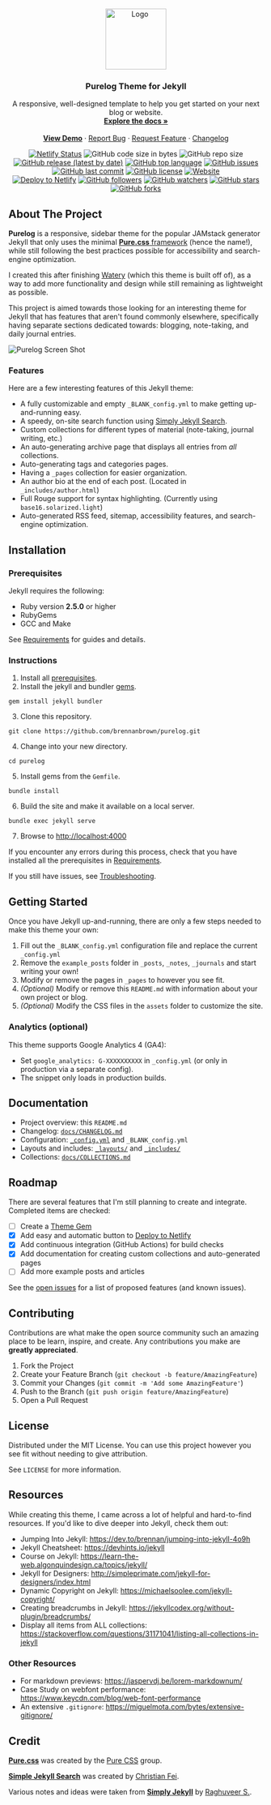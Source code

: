 <!-- PROJECT LOGO -->
<br />
<p align="center">
  <a href="https://github.com/brennanbrown/purelog">
    <img src="/assets/profile.png" alt="Logo" width="120" height="120">
  </a>

  <h3 align="center">Purelog Theme for Jekyll</h3>

  <p align="center">
    A responsive, well-designed template to help you get started on your next blog or website.
    <br />
    <a href="https://github.com/brennanbrown/purelog"><strong>Explore the docs »</strong></a>
    <br />
    <br />
    <strong><a href="https://purelog.netlify.app">View Demo</a></strong>
    ·
    <a href="https://github.com/brennanbrown/purelog/issues">Report Bug</a>
    ·
    <a href="https://github.com/brennanbrown/purelog/issues">Request Feature</a>
    ·
    <a href="docs/CHANGELOG.md">Changelog</a>
  </p>
</p>

<!-- BADGES -->
<p align="center">
<a href="https://app.netlify.com/sites/purelog/deploys"><img src="https://api.netlify.com/api/v1/badges/062e333f-9e9d-440d-9b40-16d11959793d/deploy-status" alt="Netlify Status"></a>
<img alt="GitHub code size in bytes" src="https://img.shields.io/github/languages/code-size/brennanbrown/purelog">
<img alt="GitHub repo size" src="https://img.shields.io/github/repo-size/brennanbrown/purelog">
<a href="https://github.com/brennanbrown/purelog/releases"><img alt="GitHub release (latest by date)" src="https://img.shields.io/github/v/release/brennanbrown/purelog"></a>
<a href="https://github.com/brennanbrown/purelog/search?l=html"><img alt="GitHub top language" src="https://img.shields.io/github/languages/top/brennanbrown/purelog"></a>
<a href="https://github.com/brennanbrown/purelog/issues"><img alt="GitHub issues" src="https://img.shields.io/github/issues/brennanbrown/purelog"></a>
<a href="https://github.com/brennanbrown/purelog/commits/main"><img alt="GitHub last commit" src="https://img.shields.io/github/last-commit/brennanbrown/purelog"></a>
<a href="https://github.com/brennanbrown/purelog/blob/main/LICENSE"><img alt="GitHub license" src="https://img.shields.io/github/license/brennanbrown/purelog"></a>
<a href="https://purelog.netlify.app"><img alt="Website" src="https://img.shields.io/website?down_color=red&down_message=Offline%21&label=Status&up_color=darkgreen&up_message=Online%21&url=https%3A%2F%2Fpurelog.netlify.app"></a>
<br />
<a href="https://app.netlify.com/start/deploy?repository=https://github.com/brennanbrown/purelog"><img src="https://www.netlify.com/img/deploy/button.svg" alt="Deploy to Netlify"></a>
<a href="https://github.com/brennanbrown?tab=followers"><img alt="GitHub followers" src="https://img.shields.io/github/followers/brennanbrown?label=Follow%20Me%21&style=social"></a>
<a href="https://github.com/brennanbrown/purelog/watchers"><img alt="GitHub watchers" src="https://img.shields.io/github/watchers/brennanbrown/purelog?label=Watch%21&style=social"></a>
<a href="https://github.com/brennanbrown/purelog/stargazers"><img alt="GitHub stars" src="https://img.shields.io/github/stars/brennanbrown/purelog?label=Star%21&style=social"> </a>
<a href="https://github.com/brennanbrown/purelog/network/members"><img alt="GitHub forks"src="https://img.shields.io/github/forks/brennanbrown/purelog?label=Fork%21&style=social"></a>
</p>

<!-- ABOUT THE PROJECT -->

## About The Project

**Purelog** is a responsive, sidebar theme for the popular JAMstack generator Jekyll that only uses the minimal [**Pure.css** framework](https://github.com/pure-css/pure) (hence the name!), while still following the best practices possible for accessibility and search-engine optimization.

I created this after finishing [Watery](https://github.com/brennanbrown/watery) (which this theme is built off of), as a way to add more functionality and design while still remaining as lightweight as possible.

This project is aimed towards those looking for an interesting theme for Jekyll that has features that aren't found commonly elsewhere, specifically having separate sections dedicated towards: blogging, note-taking, and daily journal entries.

![Purelog Screen Shot](https://i.postimg.cc/NfxJvZgx/purelog2.png)

### Features

Here are a few interesting features of this Jekyll theme:

- A fully customizable and empty `_BLANK_config.yml` to make getting up-and-running easy.
- A speedy, on-site search function using [Simply Jekyll Search](https://github.com/christian-fei/Simple-Jekyll-Search).
- Custom collections for different types of material (note-taking, journal writing, etc.)
- An auto-generating archive page that displays all entries from _all_ collections.
- Auto-generating tags and categories pages.
- Having a `_pages` collection for easier organization.
- An author bio at the end of each post. (Located in `_includes/author.html`)
- Full Rouge support for syntax highlighting. (Currently using `base16.solarized.light`)
- Auto-generated RSS feed, sitemap, accessibility features, and search-engine optimization.

## Installation

### Prerequisites

Jekyll requires the following:

- Ruby version **2.5.0** or higher
- RubyGems
- GCC and Make

See [Requirements](https://jekyllrb.com/docs/installation/#requirements) for guides and details.

### Instructions

1. Install all [prerequisites](https://jekyllrb.com/docs/installation/).
2. Install the jekyll and bundler [gems](https://jekyllrb.com/docs/ruby-101/#gems).

```
gem install jekyll bundler
```

3. Clone this repository.

```
git clone https://github.com/brennanbrown/purelog.git
```

4. Change into your new directory.

```
cd purelog
```

5. Install gems from the `Gemfile`.

```
bundle install
```

6. Build the site and make it available on a local server.

```
bundle exec jekyll serve
```

7. Browse to [http://localhost:4000](http://localhost:4000)

If you encounter any errors during this process, check that you have installed all the prerequisites in [Requirements](https://jekyllrb.com/docs/installation/#requirements).

If you still have issues, see [Troubleshooting](https://jekyllrb.com/docs/troubleshooting/#configuration-problems).

## Getting Started

Once you have Jekyll up-and-running, there are only a few steps needed to make this theme your own:

1. Fill out the `_BLANK_config.yml` configuration file and replace the current `_config.yml`
2. Remove the `example_posts` folder in `_posts`, `_notes`, `_journals` and start writing your own!
3. Modify or remove the pages in `_pages` to however you see fit.
4. _(Optional)_ Modify or remove this `README.md` with information about your own project or blog.
5. _(Optional)_ Modify the CSS files in the `assets` folder to customize the site.

### Analytics (optional)

This theme supports Google Analytics 4 (GA4):

- Set `google_analytics: G-XXXXXXXXXX` in `_config.yml` (or only in production via a separate config).
- The snippet only loads in production builds.

## Documentation

- Project overview: this `README.md`
- Changelog: [`docs/CHANGELOG.md`](docs/CHANGELOG.md)
- Configuration: [`_config.yml`](_config.yml) and `_BLANK_config.yml`
- Layouts and includes: [`_layouts/`](_layouts/) and [`_includes/`](_includes/)
- Collections: [`docs/COLLECTIONS.md`](docs/COLLECTIONS.md)

<!-- ROADMAP -->

## Roadmap

There are several features that I'm still planning to create and integrate. Completed items are checked:

- [ ] Create a [Theme Gem](https://jekyllrb.com/docs/themes/#publishing-your-theme)
- [x] Add easy and automatic button to [Deploy to Netlify](https://docs.netlify.com/site-deploys/create-deploys/#deploy-to-netlify-button)
- [x] Add continuous integration (GitHub Actions) for build checks
- [x] Add documentation for creating custom collections and auto-generated pages
- [ ] Add more example posts and articles

See the [open issues](https://github.com/othneildrew/Best-README-Template/issues) for a list of proposed features (and known issues).

<!-- CONTRIBUTING -->

## Contributing

Contributions are what make the open source community such an amazing place to be learn, inspire, and create. Any contributions you make are **greatly appreciated**.

1. Fork the Project
2. Create your Feature Branch (`git checkout -b feature/AmazingFeature`)
3. Commit your Changes (`git commit -m 'Add some AmazingFeature'`)
4. Push to the Branch (`git push origin feature/AmazingFeature`)
5. Open a Pull Request

<!-- LICENSE -->

## License

Distributed under the MIT License. You can use this project however you see fit without needing to give attribution.

See `LICENSE` for more information.

## Resources

While creating this theme, I came across a lot of helpful and hard-to-find resources. If you'd like to dive deeper into Jekyll, check them out:

- Jumping Into Jekyll: <https://dev.to/brennan/jumping-into-jekyll-4o9h>
- Jekyll Cheatsheet: <https://devhints.io/jekyll>
- Course on Jekyll: <https://learn-the-web.algonquindesign.ca/topics/jekyll/>
- Jekyll for Designers: <http://simpleprimate.com/jekyll-for-designers/index.html>
- Dynamic Copyright on Jekyll: <https://michaelsoolee.com/jekyll-copyright/>
- Creating breadcrumbs in Jekyll: <https://jekyllcodex.org/without-plugin/breadcrumbs/>
- Display all items from ALL collections: <https://stackoverflow.com/questions/31171041/listing-all-collections-in-jekyll>

### Other Resources

- For markdown previews: <https://jaspervdj.be/lorem-markdownum/>
- Case Study on webfont performance: <https://www.keycdn.com/blog/web-font-performance>
- An extensive `.gitignore`: <https://miguelmota.com/bytes/extensive-gitignore/>

## Credit

[**Pure.css**](https://purecss.io/) was created by the [Pure CSS](https://github.com/pure-css) group.

[**Simple Jekyll Search**](https://github.com/christian-fei/Simple-Jekyll-Search) was created by [Christian Fei](https://github.com/christian-fei).

Various notes and ideas were taken from [**Simply Jekyll**](https://github.com/raghuveerdotnet/simply-jekyll) by [Raghuveer S.](https://github.com/raghuveerdotnet).
